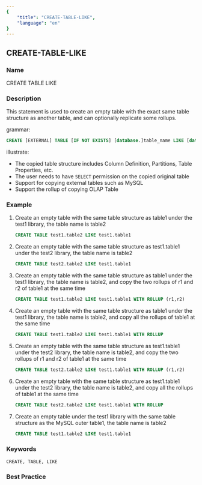 ```yaml
---
{
    "title": "CREATE-TABLE-LIKE",
    "language": "en"
}
---
```


<!--
Licensed to the Apache Software Foundation (ASF) under one
or more contributor license agreements.  See the NOTICE file
distributed with this work for additional information
regarding copyright ownership.  The ASF licenses this file
to you under the Apache License, Version 2.0 (the
"License"); you may not use this file except in compliance
with the License.  You may obtain a copy of the License at

  http://www.apache.org/licenses/LICENSE-2.0

Unless required by applicable law or agreed to in writing,
software distributed under the License is distributed on an
"AS IS" BASIS, WITHOUT WARRANTIES OR CONDITIONS OF ANY
KIND, either express or implied.  See the License for the
specific language governing permissions and limitations
under the License.
-->

## CREATE-TABLE-LIKE

### Name

CREATE TABLE LIKE

### Description

This statement is used to create an empty table with the exact same table structure as another table, and can optionally replicate some rollups.

grammar:

```sql
CREATE [EXTERNAL] TABLE [IF NOT EXISTS] [database.]table_name LIKE [database.]table_name [WITH ROLLUP (r1,r2,r3,...)]
```

illustrate: 

- The copied table structure includes Column Definition, Partitions, Table Properties, etc.
- The user needs to have `SELECT` permission on the copied original table
- Support for copying external tables such as MySQL
- Support the rollup of copying OLAP Table

### Example

1. Create an empty table with the same table structure as table1 under the test1 library, the table name is table2

    ```sql
    CREATE TABLE test1.table2 LIKE test1.table1
    ```

2. Create an empty table with the same table structure as test1.table1 under the test2 library, the table name is table2

    ```sql
    CREATE TABLE test2.table2 LIKE test1.table1
    ```

3. Create an empty table with the same table structure as table1 under the test1 library, the table name is table2, and copy the two rollups of r1 and r2 of table1 at the same time

    ```sql
    CREATE TABLE test1.table2 LIKE test1.table1 WITH ROLLUP (r1,r2)
    ```

4. Create an empty table with the same table structure as table1 under the test1 library, the table name is table2, and copy all the rollups of table1 at the same time

    ```sql
    CREATE TABLE test1.table2 LIKE test1.table1 WITH ROLLUP
    ```

5. Create an empty table with the same table structure as test1.table1 under the test2 library, the table name is table2, and copy the two rollups of r1 and r2 of table1 at the same time

    ```sql
    CREATE TABLE test2.table2 LIKE test1.table1 WITH ROLLUP (r1,r2)
    ```

6. Create an empty table with the same table structure as test1.table1 under the test2 library, the table name is table2, and copy all the rollups of table1 at the same time

    ```sql
    CREATE TABLE test2.table2 LIKE test1.table1 WITH ROLLUP
    ```

7. Create an empty table under the test1 library with the same table structure as the MySQL outer table1, the table name is table2

    ```sql
    CREATE TABLE test1.table2 LIKE test1.table1
    ```

### Keywords

    CREATE, TABLE, LIKE

### Best Practice


